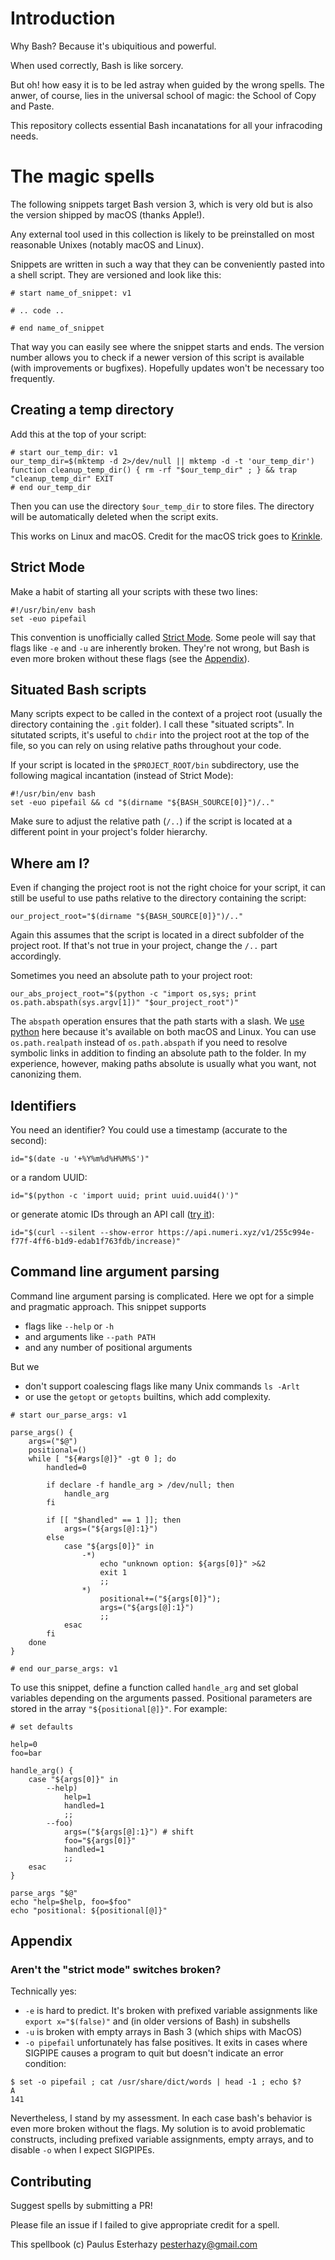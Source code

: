 # Introduction

Why Bash? Because it's ubiquitious and powerful.

When used correctly, Bash is like sorcery.

But oh! how easy it is to be led astray when guided by the wrong spells. The anwer, of course, lies in the universal school of magic: the School of Copy and Paste.

This repository collects essential Bash incanatations for all your infracoding needs.

# The magic spells

The following snippets target Bash version 3, which is very old but is also the version shipped by macOS (thanks Apple!).

Any external tool used in this collection is likely to be preinstalled on most reasonable Unixes (notably macOS and Linux).

Snippets are written in such a way that they can be conveniently pasted into a shell script. They are versioned and look like this:

```
# start name_of_snippet: v1

# .. code ..

# end name_of_snippet
```

That way you can easily see where the snippet starts and ends. The version number allows you to check if a newer version of this script is available (with improvements or bugfixes). Hopefully updates won't be necessary too frequently.

## Creating a temp directory

Add this at the top of your script:

```shell
# start our_temp_dir: v1
our_temp_dir=$(mktemp -d 2>/dev/null || mktemp -d -t 'our_temp_dir')
function cleanup_temp_dir() { rm -rf "$our_temp_dir" ; } && trap "cleanup_temp_dir" EXIT
# end our_temp_dir
```

Then you can use the directory `$our_temp_dir` to store files. The directory will be automatically deleted when the script exits.

This works on Linux and macOS. Credit for the macOS trick goes to [Krinkle](https://unix.stackexchange.com/a/84980/133951).

## Strict Mode

Make a habit of starting all your scripts with these two lines:

```shell
#!/usr/bin/env bash
set -euo pipefail
```

This convention is unofficially called [Strict Mode](http://redsymbol.net/articles/unofficial-bash-strict-mode/). Some peole will say that flags like `-e` and `-u` are inherently broken. They're not wrong, but Bash is even more broken without these flags (see the [Appendix](#Appendix)).

## Situated Bash scripts

Many scripts expect to be called in the context of a project root (usually the directory containing the `.git` folder). I call these "situated scripts". In situtated scripts, it's useful to `chdir` into the project root at the top of the file, so you can rely on using relative paths throughout your code.

If your script is located in the `$PROJECT_ROOT/bin` subdirectory, use the following magical incantation (instead of Strict Mode):

```shell
#!/usr/bin/env bash
set -euo pipefail && cd "$(dirname "${BASH_SOURCE[0]}")/.."
```

Make sure to adjust the relative path (`/..`) if the script is located at a different point in your project's folder hierarchy.

## Where am I?

Even if changing the project root is not the right choice for your script, it can still be useful to use paths relative to the directory containing the script:

```shell
our_project_root="$(dirname "${BASH_SOURCE[0]}")/.."
```

Again this assumes that the script is located in a direct subfolder of the project root. If that's not true in your project, change the `/..` part accordingly.

Sometimes you need an absolute path to your project root:

```
our_abs_project_root="$(python -c "import os,sys; print os.path.abspath(sys.argv[1])" "$our_project_root")"
```

The `abspath` operation ensures that the path starts with a slash. We [use python](https://stackoverflow.com/questions/284662/how-do-you-normalize-a-file-path-in-bash/3373298#3373298) here because it's available on both macOS and Linux. You can use `os.path.realpath` instead of `os.path.abspath` if you need to resolve symbolic links in addition to finding an absolute path to the folder. In my experience, however, making paths absolute is usually what you want, not canonizing them.

## Identifiers

You need an identifier? You could use a timestamp (accurate to the second):

```
id="$(date -u '+%Y%m%d%H%M%S')"
```

or a random UUID:

```
id="$(python -c 'import uuid; print uuid.uuid4()')"
```

or generate atomic IDs through an API call ([try it](http://numeri.xyz/)):

```
id="$(curl --silent --show-error https://api.numeri.xyz/v1/255c994e-f77f-4ff6-b1d9-edab1f763fdb/increase)"
```

## Command line argument parsing

Command line argument parsing is complicated. Here we opt for a simple and pragmatic approach. This snippet supports

- flags like `--help` or `-h`
- and arguments like `--path PATH`
- and any number of positional arguments

But we

- don't support coalescing flags like many Unix commands `ls -Arlt`
- or use the `getopt` or `getopts` builtins, which add complexity.

```shell
# start our_parse_args: v1

parse_args() {
    args=("$@")
    positional=()
    while [ "${#args[@]}" -gt 0 ]; do
        handled=0

        if declare -f handle_arg > /dev/null; then
            handle_arg
        fi

        if [[ "$handled" == 1 ]]; then
            args=("${args[@]:1}")
        else
            case "${args[0]}" in
                -*)
                    echo "unknown option: ${args[0]}" >&2
                    exit 1
                    ;;
                *)
                    positional+=("${args[0]}");
                    args=("${args[@]:1}")
                    ;;
            esac
        fi
    done
}

# end our_parse_args: v1
```

To use this snippet, define a function called `handle_arg` and set global variables depending on the arguments passed. Positional parameters are stored in the array `"${positional[@]}"`. For example:

```shell
# set defaults

help=0
foo=bar

handle_arg() {
    case "${args[0]}" in
        --help)
            help=1
            handled=1
            ;;
        --foo)
            args=("${args[@]:1}") # shift
            foo="${args[0]}"
            handled=1
            ;;
    esac
}

parse_args "$@"
echo "help=$help, foo=$foo"
echo "positional: ${positional[@]}"
```

## Appendix

### Aren't the "strict mode" switches broken?

Technically yes:

- `-e` is hard to predict. It's broken with prefixed variable assignments like `export x="$(false)"` and (in older versions of Bash) in subshells
- `-u` is broken with empty arrays in Bash 3 (which ships with MacOS)
- `-o pipefail` unfortunately has false positives. It exits in cases where SIGPIPE causes a program to quit but doesn't indicate an error condition:

```
$ set -o pipefail ; cat /usr/share/dict/words | head -1 ; echo $?
A
141
```

Nevertheless, I stand by my assessment. In each case bash's behavior is even more broken without the flags. My solution is to avoid problematic constructs, including prefixed variable assignments, empty arrays, and to disable `-o` when I expect SIGPIPEs.

## Contributing


Suggest spells by submitting a PR!

Please file an issue if I failed to give appropriate credit for a spell.

This spellbook (c) Paulus Esterhazy <pesterhazy@gmail.com>

